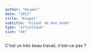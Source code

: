 ```yaml
---
author: "Knupel"
date: "2017"
title: "Knupel"
subtitle: "Visuel de mon book"
type: "artistique"
size: "A4"
---
```


C'est un très beau travail, n'est-ce pas ?
